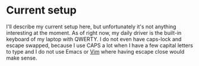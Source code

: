 # Current setup

I'll describe my current setup here, but unfortunately it's not anything interesting at the moment.  As of right now,
my daily driver is the built-in keyboard of my laptop with QWERTY.  I do not even have caps-lock and escape swapped,
because I use CAPS a lot when I have a few capital letters to type and I do not use Emacs or [Vim] where having escape
close would make sense.

[Vim]: /programming/vim.md
